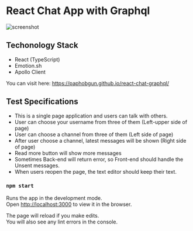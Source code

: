 # React Chat App with Graphql

![screenshot](https://serving.photos.photobox.com/788176489cbcda7a8a47eee95a6d73eee4c2ff05a65ae7ea122124cfe360e54836f8ebae.jpg)

## Techonology Stack

- React (TypeScript)
- Emotion.sh
- Apollo Client

You can visit here: https://paphobgun.github.io/react-chat-graphql/

## Test Specifications

- This is a single page application and users can talk with others.
- User can choose your username from three of them (Left-upper side of page)
- User can choose a channel from three of them (Left side of page)
- After user choose a channel, latest messages will be shown (Right side of page)
- Read more button will show more messages
- Sometimes Back-end will return error, so Front-end should handle the Unsent messages.
- When users reopen the page, the text editor should keep their text.

### `npm start`

Runs the app in the development mode.\
Open [http://localhost:3000](http://localhost:3000) to view it in the browser.

The page will reload if you make edits.\
You will also see any lint errors in the console.


